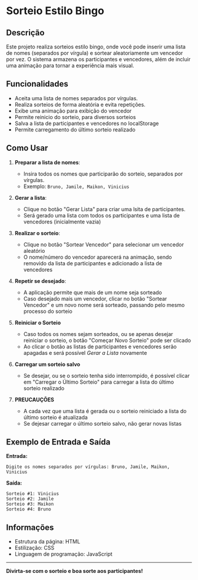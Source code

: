 # Sorteio Estilo Bingo

## Descrição

Este projeto realiza sorteios estilo bingo, onde você pode inserir uma lista de nomes (separados por vírgula) e sortear aleatoriamente um vencedor por vez. O sistema armazena os participantes e vencedores, além de incluir uma animação para tornar a experiência mais visual.

## Funcionalidades

- Aceita uma lista de nomes separados por vírgulas.
- Realiza sorteios de forma aleatória e evita repetições.
- Exibe uma animação para exibição do vencedor
- Permite reinicio do sorteio, para diversos sorteios
- Salva a lista de participantes e vencedores no localStorage
- Permite carregamento do último sorteio realizado

## Como Usar

1. **Preparar a lista de nomes**:

   - Insira todos os nomes que participarão do sorteio, separados por vírgulas.
   - Exemplo: `Bruno, Jamile, Maikon, Vinicius`

2. **Gerar a lista**:

   - Clique no botão "Gerar Lista" para criar uma lsita de participantes.
   - Será gerado uma lista com todos os participantes e uma lista de vencedores (inicialmente vazia)

3. **Realizar o sorteio**:

   - Clique no botão "Sortear Vencedor" para selecionar um vencedor aleatório
   - O nome/número do vencedor aparecerá na animação, sendo removido da lista de participantes e adicionado a lista de vencedores

4. **Repetir se desejado**:

   - A aplicação permite que mais de um nome seja sorteado
   - Caso desejado mais um vencedor, clicar no botão "Sortear Vencedor" e um novo nome será sorteado, passando pelo mesmo processo do sorteio

5. **Reiniciar o Sorteio**

   - Caso todos os nomes sejam sorteados, ou se apenas desejar reiniciar o sorteio, o botão "Começar Novo Sorteio" pode ser clicado
   - Ao clicar o botão as listas de participantes e vencedores serão apagadas e será possível _Gerar a Lista_ novamente

6. **Carregar um sorteio salvo**

   - Se desejar, ou se o sorteio tenha sido interrompido, é possível clicar em "Carregar o Último Sorteio" para carregar a lista do último sorteio realizado

7. **PREUCAUÇÕES**
   - A cada vez que uma lista é gerada ou o sorteio reiniciado a lista do último sorteio é atualizada
   - Se dejesar carregar o último sorteio salvo, não gerar novas listas

## Exemplo de Entrada e Saída

**Entrada:**

```
Digite os nomes separados por vírgulas: Bruno, Jamile, Maikon, Vinicius
```

**Saída:**

```
Sorteio #1: Vinicius
Sorteio #2: Jamile
Sorteio #3: Maikon
Sorteio #4: Bruno
```

## Informações

- Estrutura da página: HTML
- Estilização: CSS
- Linguagem de programação: JavaScript

---

**Divirta-se com o sorteio e boa sorte aos participantes!**

